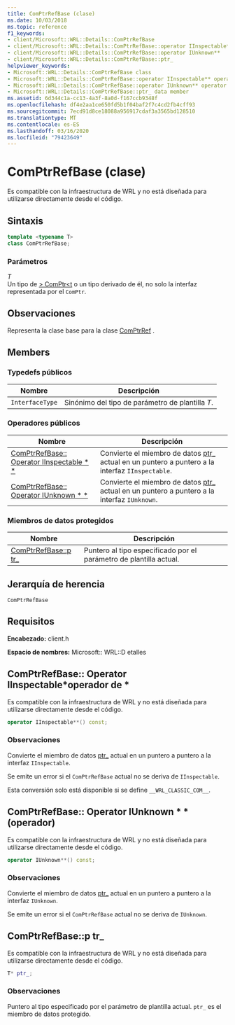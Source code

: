 ```yaml
---
title: ComPtrRefBase (clase)
ms.date: 10/03/2018
ms.topic: reference
f1_keywords:
- client/Microsoft::WRL::Details::ComPtrRefBase
- client/Microsoft::WRL::Details::ComPtrRefBase::operator IInspectable**
- client/Microsoft::WRL::Details::ComPtrRefBase::operator IUnknown**
- client/Microsoft::WRL::Details::ComPtrRefBase::ptr_
helpviewer_keywords:
- Microsoft::WRL::Details::ComPtrRefBase class
- Microsoft::WRL::Details::ComPtrRefBase::operator IInspectable** operator
- Microsoft::WRL::Details::ComPtrRefBase::operator IUnknown** operator
- Microsoft::WRL::Details::ComPtrRefBase::ptr_ data member
ms.assetid: 6d344c1a-cc13-4a3f-8a0d-f167ccb9348f
ms.openlocfilehash: df4e2aa1ce650fd5b1f04baf2f7c4cd2fb4cff93
ms.sourcegitcommit: 7ecd91d8ce18088a956917cdaf3a3565bd128510
ms.translationtype: MT
ms.contentlocale: es-ES
ms.lasthandoff: 03/16/2020
ms.locfileid: "79423649"
---
```

# <a name="comptrrefbase-class"></a>ComPtrRefBase (clase)

Es compatible con la infraestructura de WRL y no está diseñada para utilizarse directamente desde el código.

## <a name="syntax"></a>Sintaxis

```cpp
template <typename T>
class ComPtrRefBase;
```

### <a name="parameters"></a>Parámetros

*T*<br/>
Un tipo de [> ComPtr\<t](comptr-class.md) o un tipo derivado de él, no solo la interfaz representada por el `ComPtr`.

## <a name="remarks"></a>Observaciones

Representa la clase base para la clase [ComPtrRef](comptrref-class.md) .

## <a name="members"></a>Members

### <a name="public-typedefs"></a>Typedefs públicos

Nombre            | Descripción
--------------- | -------------------------------------------------
`InterfaceType` | Sinónimo del tipo de parámetro de plantilla *T*.

### <a name="public-operators"></a>Operadores públicos

Nombre                                                                       | Descripción
-------------------------------------------------------------------------- | -----------------------------------------------------------------------------------------------------
[ComPtrRefBase:: Operator IInspectable * *](#operator-iinspectable-star-star) | Convierte el miembro de datos [ptr_](#ptr) actual en un puntero a puntero a la interfaz `IInspectable`.
[ComPtrRefBase:: Operator IUnknown * *](#operator-iunknown-star-star)         | Convierte el miembro de datos [ptr_](#ptr) actual en un puntero a puntero a la interfaz `IUnknown`.

### <a name="protected-data-members"></a>Miembros de datos protegidos

Nombre                        | Descripción
--------------------------- | ----------------------------------------------------------------
[ComPtrRefBase::p tr_](#ptr) | Puntero al tipo especificado por el parámetro de plantilla actual.

## <a name="inheritance-hierarchy"></a>Jerarquía de herencia

`ComPtrRefBase`

## <a name="requirements"></a>Requisitos

**Encabezado:** client.h

**Espacio de nombres:** Microsoft:: WRL::D etalles

## <a name="operator-iinspectable-star-star"></a>ComPtrRefBase:: Operator IInspectable\*operador de \*

Es compatible con la infraestructura de WRL y no está diseñada para utilizarse directamente desde el código.

```cpp
operator IInspectable**() const;
```

### <a name="remarks"></a>Observaciones

Convierte el miembro de datos [ptr_](#ptr) actual en un puntero a puntero a la interfaz `IInspectable`.

Se emite un error si el `ComPtrRefBase` actual no se deriva de `IInspectable`.

Esta conversión solo está disponible si se define `__WRL_CLASSIC_COM__`.

## <a name="operator-iunknown-star-star"></a>ComPtrRefBase:: Operator IUnknown * * (operador)

Es compatible con la infraestructura de WRL y no está diseñada para utilizarse directamente desde el código.

```cpp
operator IUnknown**() const;
```

### <a name="remarks"></a>Observaciones

Convierte el miembro de datos [ptr_](#ptr) actual en un puntero a puntero a la interfaz `IUnknown`.

Se emite un error si el `ComPtrRefBase` actual no se deriva de `IUnknown`.

## <a name="ptr"></a>ComPtrRefBase::p tr_

Es compatible con la infraestructura de WRL y no está diseñada para utilizarse directamente desde el código.

```cpp
T* ptr_;
```

### <a name="remarks"></a>Observaciones

Puntero al tipo especificado por el parámetro de plantilla actual. `ptr_` es el miembro de datos protegido.
